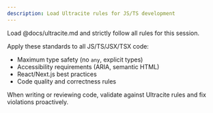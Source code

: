 ```yaml
---
description: Load Ultracite rules for JS/TS development
---
```


Load @docs/ultracite.md and strictly follow all rules for this session.

Apply these standards to all JS/TS/JSX/TSX code:
- Maximum type safety (no `any`, explicit types)
- Accessibility requirements (ARIA, semantic HTML)
- React/Next.js best practices
- Code quality and correctness rules

When writing or reviewing code, validate against Ultracite rules and fix violations proactively.